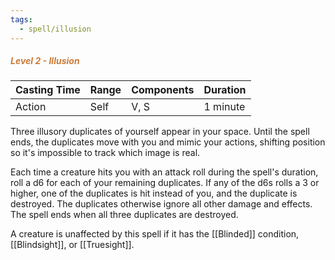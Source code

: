 ```yaml
---
tags:
  - spell/illusion
---
```

##### *<span style="color:rgb(203, 123, 55)">Level 2 - Illusion</span>*

|Casting Time|Range|Components|Duration|
|---|---|---|---|
|Action|Self|V, S|1 minute|


Three illusory duplicates of yourself appear in your space. Until the spell ends, the duplicates move with you and mimic your actions, shifting position so it's impossible to track which image is real. 

Each time a creature hits you with an attack roll during the spell's duration, roll a d6 for each of your remaining duplicates. If any of the d6s rolls a 3 or higher, one of the duplicates is hit instead of you, and the duplicate is destroyed. The duplicates otherwise ignore all other damage and effects. The spell ends when all three duplicates are destroyed. 

A creature is unaffected by this spell if it has the [[Blinded]] condition, [[Blindsight]], or [[Truesight]]. 